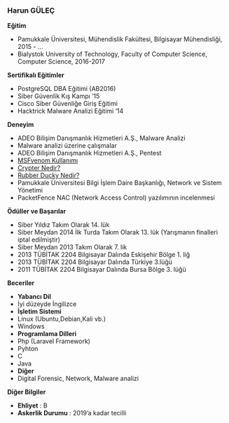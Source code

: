 ### Harun GÜLEÇ

**Eğitim**
* Pamukkale Üniversitesi, Mühendislik Fakültesi, Bilgisayar Mühendisliği, 2015 - ...  
* Bialystok University of Technology, Faculty of Computer Science, Computer Science, 2016-2017  
 
**Sertifikalı Eğitimler**
* PostgreSQL DBA Eğitimi (AB2016)
* Siber Güvenlik Kış Kampı ‘15
* Cisco Siber Güvenliğe Giriş Eğitimi
* Hacktrick Malware Analizi Eğitimi ‘14
 
**Deneyim**
* ADEO Bilişim Danışmanlık Hizmetleri A.Ş., Malware Analizi
 * Malware analizi üzerine çalışmalar
* ADEO Bilişim Danışmanlık Hizmetleri A.Ş., Pentest
 * [MSFvenom Kullanımı](https://www.adeosecurity.com/blog/msfvenom-kullanimi.html)
 * [Crypter Nedir?](https://www.adeosecurity.com/siber-guvenlik/crypter-nedir.html)
 * [Rubber Ducky Nedir?](https://www.adeosecurity.com/siber-guvenlik/rubber-ducky-nedir.html)
* Pamukkale Üniversitesi Bilgi İşlem Daire Başkanlığı, Network ve Sistem Yönetimi
 * PacketFence NAC (Network Access Control) yazılımının incelenmesi
  
**Ödüller ve Başarılar**

* Siber Yıldız Takım Olarak 14. lük
* Siber Meydan 2014 İlk Turda Takım Olarak 13. lük (Yarışmanın finalleri iptal edilmiştir)
* Siber Meydan 2013 Takım Olarak 7. lik
* 2013 TÜBİTAK 2204 Bilgisayar Dalında Eskişehir Bölge 1. liğ
* 2013 TÜBİTAK 2204 Bilgisayar Dalında Türkiye 3.lüğü
* 2011 TÜBİTAK 2204 Bilgisayar Dalında Bursa Bölge 3. lüğü
 
**Beceriler**
* **Yabancı Dil**
 * İyi düzeyde İngilizce  
* **İşletim Sistemi**  
 * Linux (Ubuntu,Debian,Kali vb.)  
 * Windows  
* **Programlama Dilleri**  
 * Php (Laravel Framework)  
 * Pyhton  
 * C  
 * Java  
* **Diğer**  
 * Digital Forensic, Network, Malware analizi  

**Diğer Bilgiler**      
  * **Ehliyet** : B    
  * **Askerlik Durumu** : ​2019’a kadar tecilli    
